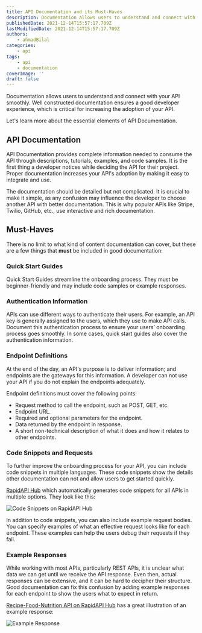 ```yaml
---
title: API Documentation and its Must-Haves
description: Documentation allows users to understand and connect with your API smoothly, ensuring a good developer experience. Here are some elements that must be covered in an API's documentation.
publishedDate: 2021-12-14T15:57:17.709Z
lastModifiedDate: 2021-12-14T15:57:17.709Z
authors:
    - ahmadBilal
categories:
    - api
tags:
    - api
    - documentation
coverImage: ''
draft: false
---
```


<Lead>

Documentation allows users to understand and connect with your API smoothly. Well constructed documentation ensures a good developer experience, which is critical for increasing the adoption of your API.

</Lead>

Let's learn more about the essential elements of API Documentation.

## API Documentation

API Documentation provides complete information needed to consume the API through descriptions, tutorials, examples, and code samples. It is the first thing a developer notices while deciding the API for their project. Proper documentation increases your API's adoption by making it easy to integrate and use.

The documentation should be detailed but not complicated. It is crucial to make it simple, as any confusion may influence the developer to choose another API with better documentation. This is why popular APIs like Stripe, Twilio, GitHub, etc., use interactive and rich documentation.

## Must-Haves

There is no limit to what kind of content documentation can cover, but these are a few things that **must** be included in good documentation:

### Quick Start Guides

Quick Start Guides streamline the onboarding process. They must be beginner-friendly and may include code samples or example responses.

### Authentication Information

APIs can use different ways to authenticate their users. For example, an API key is generally assigned to the users, which they use to make API calls. Document this authentication process to ensure your users’ onboarding process goes smoothly. In some cases, quick start guides also cover the authentication information.

### Endpoint Definitions

At the end of the day, an API's purpose is to deliver information; and endpoints are the gateways for this information. A developer can not use your API if you do not explain the endpoints adequately.

Endpoint definitions must cover the following points:

-   Request method to call the endpoint, such as POST, GET, etc.
-   Endpoint URL.
-   Required and optional parameters for the endpoint.
-   Data returned by the endpoint in response.
-   A short non-technical description of what it does and how it relates to other endpoints.

### Code Snippets and Requests

To further improve the onboarding process for your API, you can include code snippets in multiple languages. These code snippets show the details other documentation can not and allow users to get started quickly.

[RapidAPI Hub](https://RapidAPI.com/hub?utm_source=RapidAPI.com/guides&utm_medium=DevRel&utm_campaign=DevRel) which automatically generates code snippets for all APIs in multiple options. They look like this:

![Code Snippets on RapidAPI Hub](https://raw.githubusercontent.com/RapidAPI/DevRel-Stack-Data/production/guides/posts/api-documentation/images/code-snippet.png)

In addition to code snippets, you can also include example request bodies. You can specify examples of what an effective request looks like for each endpoint. These examples can help the users debug their requests if they fail.

### Example Responses

While working with most APIs, particularly REST APIs, it is unclear what data we can get until we receive the API response. Even then, actual responses can be extensive, and it can be hard to decipher their structure. Good documentation can fix this confusion by adding example responses for each endpoint to show the users what to expect in return.

[Recipe-Food-Nutrition API on RapidAPI Hub](https://RapidAPI.com/hub?utm_source=RapidAPI.com/guides&utm_medium=DevRel&utm_campaign=DevRel) has a great illustration of an example response:

![Example Response](https://raw.githubusercontent.com/RapidAPI/DevRel-Stack-Data/production/guides/posts/api-documentation/images/response.png)
